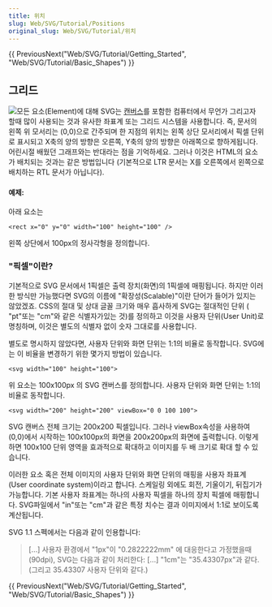 ```yaml
---
title: 위치
slug: Web/SVG/Tutorial/Positions
original_slug: Web/SVG/Tutorial/위치
---
```

{{ PreviousNext("Web/SVG/Tutorial/Getting_Started", "Web/SVG/Tutorial/Basic_Shapes") }}

## 그리드

![](/@api/deki/files/78/=Canvas_default_grid.png)모든 요소(Element)에 대해 SVG는 [캔버스](/en/HTML/Canvas)를 포함한 컴퓨터에서 무언가 그리고자 할때 많이 사용되는 것과 유사한 좌표계 또는 그리드 시스템을 사용합니다. 즉, 문서의 왼쪽 위 모서리는 (0,0)으로 간주되며 한 지점의 위치는 왼쪽 상단 모서리에서 픽셀 단위로 표시되고 X축의 양의 방향은 오른쪽, Y축의 양의 방향은 아래쪽으로 향하게됩니다. 어린시절 배웠던 그래프와는 반대라는 점을 기억하세요. 그러나 이것은 HTML의 요소가 배치되는 것과는 같은 방법입니다 (기본적으로 LTR 문서는 X를 오른쪽에서 왼쪽으로 배치하는 RTL 문서가 아닙니다).

#### 예제:

아래 요소는

```
<rect x="0" y="0" width="100" height="100" />
```

왼쪽 상단에서 100px의 정사각형을 정의합니다.

### "픽셀"이란?

기본적으로 SVG 문서에서 1픽셀은 출력 장치(화면)의 1픽셀에 매핑됩니다. 하지만 이러한 방식만 가능했다면 SVG의 이름에 "확장성(Scalable)"이란 단어가 들어가 있지는 않았겠죠. CSS의 절대 및 상대 글꼴 크기와 매우 흡사하게 SVG는 절대적인 단위 ( "pt"또는 "cm"와 같은 식별자가있는 것)를 정의하고 이것을 사용자 단위(User Unit)로 명칭하며, 이것은 별도의 식별자 없이 숫자 그대로를 사용합니다.

별도로 명시하지 않았다면, 사용자 단위와 화면 단위는 1:1의 비율로 동작합니다. SVG에는 이 비율을 변경하기 위한 몇가지 방법이 있습니다.

```
<svg width="100" height="100">
```

위 요소는 100x100px 의 SVG 캔버스를 정의합니다. 사용자 단위와 화면 단위는 1:1의 비율로 동작합니다.

```
<svg width="200" height="200" viewBox="0 0 100 100">
```

SVG 캔버스 전체 크기는 200x200 픽셀입니다. 그러나 viewBox속성을 사용하여 (0,0)에서 시작하는 100x100px의 화면을 200x200px의 화면에 출력합니다. 이렇게하면 100x100 단위 영역을 효과적으로 확대하고 이미지를 두 배 크기로 확대 할 수 있습니다.

이러한 요소 혹은 전체 이미지의 사용자 단위와 화면 단위의 매핑을 사용자 좌표계(User coordinate system)이라고 합니다. 스케일링 외에도 회전, 기울이기, 뒤집기가 가능합니다. 기본 사용자 좌표계는 하나의 사용자 픽셀을 하나의 장치 픽셀에 매핑합니다. SVG파일에서 "in"또는 "cm"과 같은 특정 치수는 결과 이미지에서 1:1로 보이도록 계산됩니다.

SVG 1.1 스펙에서는 다음과 같이 인용합니다:

> \[...] 사용자 환경에서 "1px"이 "0.2822222mm" 에 대응한다고 가정했을때(90dpi), SVG는 다음과 같이 처리한다: \[...] "1cm"는 "35.43307px"과 같다. (그리고 35.43307 사용자 단위와 같다.)

{{ PreviousNext("Web/SVG/Tutorial/Getting_Started", "Web/SVG/Tutorial/Basic_Shapes") }}
